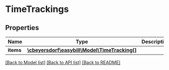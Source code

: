 # TimeTrackings

## Properties
Name | Type | Description | Notes
------------ | ------------- | ------------- | -------------
**items** | [**\cbeyersdorf\easybill\Model\TimeTracking[]**](TimeTracking.md) |  | [optional] 

[[Back to Model list]](../README.md#documentation-for-models) [[Back to API list]](../README.md#documentation-for-api-endpoints) [[Back to README]](../README.md)


